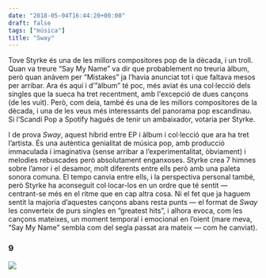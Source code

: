 ```yaml
---
date: "2018-05-04T16:44:20+00:00"
draft: false
tags: ["música"]
title: "Sway"
---
```

<!-- more -->
Tove Styrke és una de les millors compositores pop de la dècada, i un troll. Quan va treure “Say My Name” va dir que probablement no treuria àlbum, però quan anàvem per “Mistakes” ja l’havia anunciat tot i que faltava mesos per arribar. Ara és aquí i d’”àlbum” té poc, més aviat és una col·lecció dels singles que la sueca ha tret recentment, amb l'excepció de dues cançons (de les vuit). Però, com deia, també és una de les millors compositores de la dècada, i una de les veus més interessants del panorama pop escandinau. Si l’Scandi Pop a Spotify hagués de tenir un ambaixador, votaria per Styrke.

I de prova *Sway*, aquest híbrid entre EP i àlbum i col·lecció que ara ha tret l’artista. És una autèntica genialitat de música pop, amb producció immaculada i imaginativa (sense arribar a l’experimentalitat, òbviament) i melodies rebuscades però absolutament enganxoses. Styrke crea 7 himnes sobre l’amor i el desamor, molt diferents entre ells però amb una paleta sonora comuna. El tempo canvia entre ells, i la perspectiva personal també, però Styrke ha aconseguit col·locar-los en un ordre que té sentit — centrant-se més en el ritme que en cap altra cosa. Ni el fet que ja haguem sentit la majoria d’aquestes cançons abans resta punts — el format de *Sway* les converteix de purs singles en “greatest hits”, i alhora evoca, com les cançons mateixes, un moment temporal i emocional en l’oient (mare meva, “Say My Name” sembla com del segla passat ara mateix — com he canviat).

### 9

<img id="splashFade" src="http://i.imgur.com/8zAidXz.png">